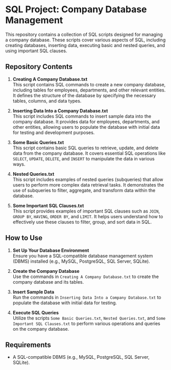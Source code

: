 # SQL Project: Company Database Management

This repository contains a collection of SQL scripts designed for managing a company database. These scripts cover various aspects of SQL, including creating databases, inserting data, executing basic and nested queries, and using important SQL clauses.

## Repository Contents

1. **Creating A Company Database.txt**  
   This script contains SQL commands to create a new company database, including tables for employees, departments, and other relevant entities. It defines the structure of the database by specifying the necessary tables, columns, and data types.

2. **Inserting Data Into a Company Database.txt**  
   This script includes SQL commands to insert sample data into the company database. It provides data for employees, departments, and other entities, allowing users to populate the database with initial data for testing and development purposes.

3. **Some Basic Queries.txt**  
   This script contains basic SQL queries to retrieve, update, and delete data from the company database. It covers essential SQL operations like `SELECT`, `UPDATE`, `DELETE`, and `INSERT` to manipulate the data in various ways.

4. **Nested Queries.txt**  
   This script includes examples of nested queries (subqueries) that allow users to perform more complex data retrieval tasks. It demonstrates the use of subqueries to filter, aggregate, and transform data within the database.

5. **Some Important SQL Clauses.txt**  
   This script provides examples of important SQL clauses such as `JOIN`, `GROUP BY`, `HAVING`, `ORDER BY`, and `LIMIT`. It helps users understand how to effectively use these clauses to filter, group, and sort data in SQL.

## How to Use

1. **Set Up Your Database Environment**  
   Ensure you have a SQL-compatible database management system (DBMS) installed (e.g., MySQL, PostgreSQL, SQL Server, SQLite).

2. **Create the Company Database**  
   Use the commands in `Creating A Company Database.txt` to create the company database and its tables.

3. **Insert Sample Data**  
   Run the commands in `Inserting Data Into a Company Database.txt` to populate the database with initial data for testing.

4. **Execute SQL Queries**  
   Utilize the scripts `Some Basic Queries.txt`, `Nested Queries.txt`, and `Some Important SQL Clauses.txt` to perform various operations and queries on the company database.

## Requirements

- A SQL-compatible DBMS (e.g., MySQL, PostgreSQL, SQL Server, SQLite).
